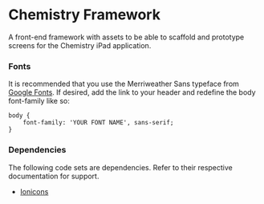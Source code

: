 # Chemistry Framework

A front-end framework with assets to be able to scaffold and prototype screens for the Chemistry iPad application.

### Fonts

It is recommended that you use the Merriweather Sans typeface from [Google Fonts](https://www.google.com/fonts/specimen/Merriweather+Sans). If desired, add the link to your header and redefine the body font-family like so:

```
body {
    font-family: 'YOUR FONT NAME', sans-serif;
}
```

### Dependencies

The following code sets are dependencies. Refer to their respective documentation for support.

* [Ionicons](https://github.com/driftyco/ionicons)
